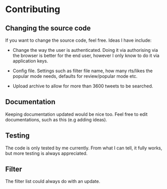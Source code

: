 # Contributing

## Changing the source code

If you want to change the source code, feel free.
Ideas I have include:
- Change the way the user is authenticated. Doing it via authorising via the browser is better for the end user, 
however I only know to do it via application keys.

- Config file. Settings such as filter file name, how many rts/likes the popular mode needs, defaults for review/popular mode etc.

- Upload archive to allow for more than 3600 tweets to be searched.

## Documentation

Keeping documentation updated would be nice too. Feel free to edit documentations, such as this (e.g adding ideas).

## Testing

The code is only tested by me currently. From what I can tell, it fully works, but more testing is always appreciated.

## Filter

The filter list could always do with an update.
